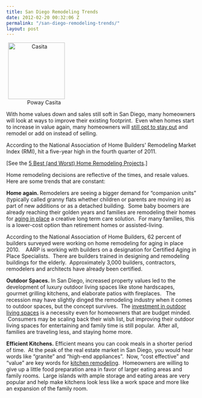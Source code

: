```yaml
---
title: San Diego Remodeling Trends
date: 2012-02-20 00:32:06 Z
permalink: "/san-diego-remodeling-trends/"
layout: post
---
```


<div class="mceTemp" style="text-align: center;"><dl class="wp-caption alignright" style="width: 160px;"> <dt class="wp-caption-dt"><a href="http://www.murraylampert.com/images/gallery/ra/webb_sm.jpg"><img class=" " title="Granny Flat Poway" src="http://www.murraylampert.com/images/gallery/ra/webb_sm.jpg" alt="Casita" width="150" height="150" /></a></dt> <dd class="wp-caption-dd">Poway Casita</dd> </dl></div>
With home values down and sales still soft in San Diego, many homeowners will look at ways to improve their existing footprint.  Even when homes start to increase in value again, many homeowners will <a href="http://money.usnews.com/money/personal-finance/articles/2011/05/19/how-more-homeowners-are-making-their-existing-homes-work">still opt to stay put</a> and remodel or add on instead of selling.

According to the National Association of Home Builders' Remodeling Market Index (RMI), hit a five-year high in the fourth quarter of 2011.

[See the <a href="http://money.usnews.com/money/personal-finance/slideshows/five-best----and-worst----home-remodeling-projects">5 Best (and Worst) Home Remodeling Projects</a>.]

Home remodeling decisions are reflective of the times, and resale values.  Here are some trends that are constant:

<strong>Home again.</strong><strong> </strong>Remodelers are seeing a bigger demand for “companion units” (typically called granny flats whether children or parents are moving in) as part of new additions or as a detached building.  Some baby boomers are already reaching their golden years and families are remodeling their homes for <a href="http://money.usnews.com/money/blogs/the-best-life/2012/01/24/how-to-succeed-at-juggling-caregiving-burdens">aging in place</a> a creative long term care solution.  For many families, this is a lower-cost option than retirement homes or assisted-living.

According to the National Association of Home Builders, 62 percent of builders surveyed were working on home remodeling for aging in place 2010.    AARP is working with builders on a designation for Certified Aging in Place Specialists.  There are builders trained in designing and remodeling buildings for the elderly.  Approximately 3,000 builders, contractors, remodelers and architects have already been certified.

<strong>Outdoor Spaces.</strong> In San Diego, increased property values led to the development of luxury outdoor living spaces like stone hardscapes, gourmet grilling kitchens, and elaborate patios with fireplaces.   The recession may have slightly dinged the remodeling industry when it comes to outdoor spaces, but the concept survives.  The <a href="http://www.murraylampert.com/san-diego-outdoor-living-space-design/">investment in outdoor living spaces</a> is a necessity even for homeowners that are budget minded.  Consumers may be scaling back their wish list, but improving their outdoor living spaces for entertaining and family time is still popular.  After all, families are traveling less, and staying home more.

<strong>Efficient Kitchens.</strong> Efficient means you can cook meals in a shorter period of time.  At the peak of the real estate market in San Diego, you would hear words like “granite” and “high-end appliances”.  Now, “cost effective” and “value” are key words for <a href="http://www.murraylampert.com/san-diego-kitchen-remodeling-services/">kitchen remodeling</a>.  Homeowners are willing to give up a little food preparation area in favor of larger eating areas and family rooms.  Large islands with ample storage and eating areas are very popular and help make kitchens look less like a work space and more like an expansion of the family room.

&nbsp;
